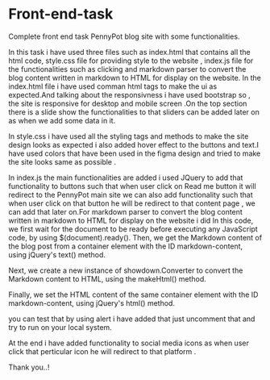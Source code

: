 # Front-end-task
Complete front end task PennyPot blog site with some functionalities.

In this task i have used three files such as index.html that contains all the html code, style.css file for providing style to the website , index.js file for the functionalities such as clicking and markdown parser to convert the blog content written in markdown to HTML for display on the website.
In the index.html file i have used comman html tags to make the ui as expected.And talking about the responsivness i have used bootstrap so , the site is responsive for desktop and mobile screen .On the top section there is a slide show the functionalities to that sliders can be added later on as when we add some data in it.

In style.css i have used all the styling tags and methods to make the site design looks as expected i also added hover effect to the buttons and text.I have used colors that have been used in the figma design and tried to make the site looks same as possible .

In index.js the main functionalities are added i used JQuery to add that functionality to buttons such that when user click on Read me button it will redirect to the PennyPot main site we can also add functionality such that when user click on that button he will be redirect to that content page , we can add that later on.For  markdown parser to convert the blog content written in markdown to HTML for display on the website i did In this code, we first wait for the document to be ready before executing any JavaScript code, by using $(document).ready(). Then, we get the Markdown content of the blog post from a container element with the ID markdown-content, using jQuery's text() method.

Next, we create a new instance of showdown.Converter to convert the Markdown content to HTML, using the makeHtml() method.

Finally, we set the HTML content of the same container element with the ID markdown-content, using jQuery's html() method.

you can test that by using alert i have added that just uncomment that and try to run on your local system.

At the end i have added functionality to social media icons as when user click that perticular icon he will redirect to that platform .

Thank you..!

